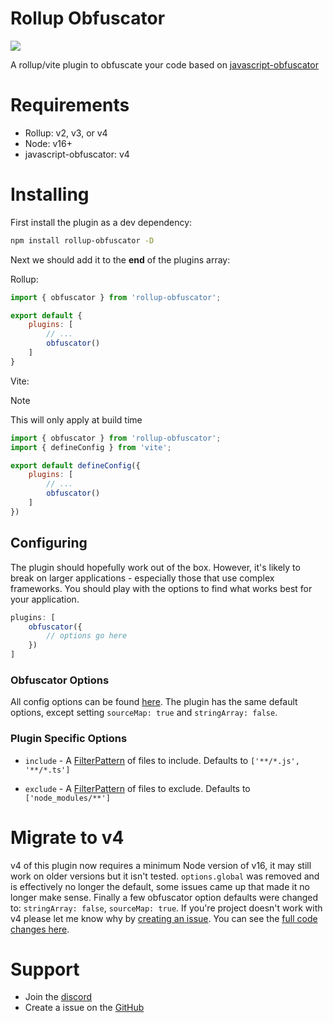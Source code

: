 # Rollup Obfuscator

[![](https://img.shields.io/npm/v/rollup-obfuscator?label=Latest%20Version&style=for-the-badge&logo=npm&color=informational)](https://www.npmjs.com/package/rollup-obfuscator)

A rollup/vite plugin to obfuscate your code based on [javascript-obfuscator](https://www.npmjs.com/javascript-obfuscator)

# Requirements

- Rollup: v2, v3, or v4
- Node: v16+
- javascript-obfuscator: v4

# Installing

First install the plugin as a dev dependency:

```bash
npm install rollup-obfuscator -D
```

Next we should add it to the **end** of the plugins array:

Rollup:
```js
import { obfuscator } from 'rollup-obfuscator';

export default {
    plugins: [
        // ...
        obfuscator()
    ]
}
```

Vite:

> [!NOTE]
> This will only apply at build time

```js
import { obfuscator } from 'rollup-obfuscator';
import { defineConfig } from 'vite';

export default defineConfig({
    plugins: [
        // ...
        obfuscator()
    ]
})
```

## Configuring

The plugin should hopefully work out of the box. However, it's likely to break on larger applications - especially those that use complex frameworks. You should play with the options to find what works best for your application.

```js
plugins: [
    obfuscator({
        // options go here
    })
]
```

### Obfuscator Options

All config options can be found [here](https://www.npmjs.com/package/javascript-obfuscator). The plugin has the same default options, except setting `sourceMap: true` and `stringArray: false`.

### Plugin Specific Options

- `include` - A [FilterPattern](https://github.com/rollup/plugins/blob/master/packages/pluginutils/types/index.d.ts#L23) of files to include. Defaults to `['**/*.js', '**/*.ts']`

- `exclude` - A [FilterPattern](https://github.com/rollup/plugins/blob/master/packages/pluginutils/types/index.d.ts#L23) of files to exclude. Defaults to `['node_modules/**']`

# Migrate to v4

v4 of this plugin now requires a minimum Node version of v16, it may still work on older versions but it isn't tested. `options.global` was removed and is effectively no longer the default, some issues came up that made it no longer make sense. Finally a few obfuscator option defaults were changed to: `stringArray: false`, `sourceMap: true`. If you're project doesn't work with v4 please let me know why by [creating an issue](https://github.com/ghostdevv/rollup-obfuscator/issues/new). You can see the [full code changes here](https://github.com/ghostdevv/rollup-obfuscator/compare/v3.0.2...v4.0.0).

# Support

-   Join the [discord](https://discord.gg/2Vd4wAjJnm)
-   Create a issue on the [GitHub](https://github.com/ghostdevv/rollup-obfuscator/issues/new)
